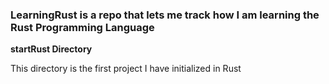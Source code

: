 ### LearningRust is a repo that lets me track how I am learning the Rust Programming Language

**startRust Directory**


This directory is the first project I have initialized in Rust


